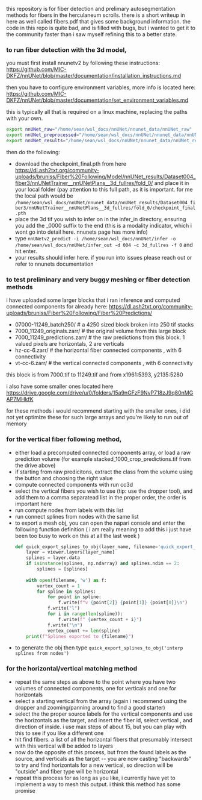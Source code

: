 this repository is for fiber detection and prelimary autosegmentation methods for fibers in the herculaneum scrolls. there is a short writeup in here as well called fibers.pdf that gives some background information. the code in this repo is quite bad, and is filled with bugs, but i wanted to get it to the community faster than i saw myself refining this to a better state.

### to run fiber detection with the 3d model, 

you must first install nnunetv2 by following these instructions: https://github.com/MIC-DKFZ/nnUNet/blob/master/documentation/installation_instructions.md

then you have to configure environment variables, more info is located here: https://github.com/MIC-DKFZ/nnUNet/blob/master/documentation/set_environment_variables.md

this is typically all that is required on a linux machine, replacing the paths with your own.

```bash
export nnUNet_raw="/home/sean/wsl_docs/nnUNet/nnunet_data/nnUNet_raw"
export nnUNet_preprocessed="/home/sean/wsl_docs/nnUNet/nnunet_data/nnUNet_preprocessed"
export nnUNet_results="/home/sean/wsl_docs/nnUNet/nnunet_data/nnUNet_results"
```

then do the following:
 - download the checkpoint_final.pth from here https://dl.ash2txt.org/community-uploads/bruniss/Fiber%20Following/Model/nnUNet_results/Dataset004_fiber3/nnUNetTrainer__nnUNetPlans__3d_fullres/fold_0/ and place it in your local folder (pay attention to this full path, as it is important. for me the local path would be `/home/sean/wsl_docs/nnUNet/nnunet_data/nnUNet_results/Dataset004_fiber3/nnUNetTrainer__nnUNetPlans__3d_fullres/fold_0/checkpoint_final.pth` 
 - place the 3d tif you wish to infer on in the infer_in directory, ensuring you add the _0000 suffix to the end (this is a modality indicator, which i wont go into detail here. nnunets page has more info)
 - type `nnUNetv2_predict -i /home/sean/wsl_docs/nnUNet/infer -o /home/sean/wsl_docs/nnUNet/infer_out -d 004 -c 3d_fullres -f 0` and hit enter.
 - your results should infer here. if you run into issues please reach out or refer to nnunets documentation

### to test preliminary and very buggy meshing or fiber detection methods

i have uploaded some larger blocks that i ran inference and computed connected components for already here: https://dl.ash2txt.org/community-uploads/bruniss/Fiber%20Following/Fiber%20Predictions/
- 07000-11249_batch250/  # a 4250 sized block broken into 250 tif stacks    
- 7000_11249_originals.zarr/ # the original volume from this large block
- 7000_11249_predictions.zarr/ # the raw predictions from this block. 1 valued pixels are horizontals, 2 are verticals
- hz-cc-6.zarr/ # the horizontal fiber connected components , with 6 connectivity
- vt-cc-6.zarr/ # the vertical connected components , with 6 connectivity

this block is from 7000.tif to 11249.tif and from x1961:5393, y2135:5280

i also have some smaller ones located here https://drive.google.com/drive/u/0/folders/15a9nGFzF9NvP718zJ9q80nMGAP7MHkfK

for these methods i would recommend starting with the smaller ones, i did not yet optimize these for such large arrays and you're likely to run out of memory


### for the vertical fiber following method, 
- either load a precomputed connected components array, or load a raw prediction volume (for example stacked_1000_crop_predictions.tif from the drive above)
- if starting from raw predicitons, extract the class from the volume using the button and choosing the right value
- compute connected components with run cc3d
- select the vertical fibers you wish to use (tip: use the dropper tool), and add them to a comma separatead list in the proper order, the order is important here
- run compute nodes from labels with this list
- run connect splines from nodes with the same list
- to export a mesh obj, you can open the napari console and enter the following function definition ( i am really meaning to add this i just have been too busy to work on this at all the last week )
    ```python
    def quick_export_splines_to_obj(layer_name, filename='quick_export_splines.obj'):
        layer = viewer.layers[layer_name]
        splines = layer.data
        if isinstance(splines, np.ndarray) and splines.ndim == 2:
            splines = [splines]
        
        with open(filename, 'w') as f:
            vertex_count = 1
            for spline in splines:
                for point in spline:
                    f.write(f"v {point[2]} {point[1]} {point[0]}\n")
                f.write("l")
                for i in range(len(spline)):
                    f.write(f" {vertex_count + i}")
                f.write("\n")
                vertex_count += len(spline)
        print(f"Splines exported to {filename}")
    ```
- to generate the obj then type `quick_export_splines_to_obj('interp splines from nodes')`

### for the horizontal/vertical matching method
- repeat the same steps as above to the point where you have two volumes of connected components, one for verticals and one for horizontals
- select a starting vertical from the array (again i recommend using the dropper and zooming/panning around to find a good starter)
- select the the proper source labels for the vertical components and use the horizontals as the target, and insert the fiber id, select vertical , and direction of inside. i use max steps of about 15, but you can play with this to see if you like a different one
- hit find fibers. a list of all the horizontal fibers that presumably intersect with this vertical will be added to layers
- now do the opposite of this process, but from the found labels as the source, and verticals as the target -- you are now casting "backwards" to try and find horizontals for a new vertical, so direction will be "outside" and fiber type will be horizontal
- repeat this process for as long as you like, i currently have yet to implement a way to mesh this output. i think this method has some promise


